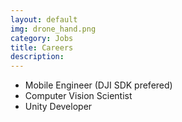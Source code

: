 ```yaml
---
layout: default
img: drone_hand.png
category: Jobs
title: Careers
description: 
---
```


  - Mobile Engineer (DJI SDK prefered)
  - Computer Vision Scientist
  - Unity Developer
